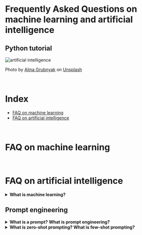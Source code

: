 # Frequently Asked Questions on machine learning and artificial intelligence
## Python tutorial 

![artificial intelligence](https://github.com/SalvatoreRa/tutorial/blob/main/images/nn_brain.jpeg?raw=true)

Photo by [Alina Grubnyak](https://unsplash.com/@alinnnaaaa) on [Unsplash](https://unsplash.com/)

&nbsp;

# Index
* [FAQ on machine learning](#FAQ-on-machine-learning)
* [FAQ on artificial intelligence](#FAQ-on-artificial-intelligence)

&nbsp;

# FAQ on machine learning

&nbsp;

# FAQ on artificial intelligence

<details>
  <summary><b>What is machine learning?</b></summary>
  !
</details>

## Prompt engineering

<details>
  <summary><b>What is a prompt? What is prompt engineering?</b></summary>
  The prompt is a textual instruction used to interact with a Large Language Model. Prompt     engineering, on the other hand, is a set of methods and techniques for developing and optimizing prompts. prompt engineering is specifically designed to improve the capabilities of models for complex tasks that require reasoning (question answering, solving mathematical problems, and so on).


  Prompt engineering can have other functions such as improving LLM safety (instructions that serve to prevent the model from responding in a toxic manner) or providing additional knowledge to a model


  Prompt engineering can have other functions such as improving LLM safety (instructions that serve to prevent the model from responding in a toxic manner) or providing additional knowledge to a model


  A prompt, in its simplest form, is a set of instructions or a question. In addition, it might also contain other elements such as context, inputs, or examples.


  prompt:

  ```
  Which is the color of the sea?
  ```
output from a LLM:
  ```
  Blue
  ```

Formally, a prompt contains or more of these elements: 
* **Instruction**. Information about the task you want the LLM execute
* **Context**. Additional or external information the model has to take into account.
* **Input data**. Input data that can be processed
* **Output indicator**. We can provide additional requirements (type or format of the output)

  prompt:

  ```
    Classify the sentiment of this review as in the examples:

  The food is amazing - positive
  the chicken was too raw - negative
  the waitress was rude - negative
  the salad was too small -
  ```

  Articles describing in detail:
  * [Prompt Engineering to Leverage In-Context Learning in Large Language Models](https://pub.towardsai.net/prompt-engineering-to-leverage-in-context-learning-in-large-language-models-72296e1f09c3)
 
  Suggested lecture:
  * [All You Need to Know about In-Context Learning](https://towardsdatascience.com/all-you-need-to-know-about-in-context-learning-55bde1180610)

</details>

<details>
  <summary><b>What is zero-shot prompting? What is few-shot prompting?</b></summary>

    Articles describing in detail:
  * [Prompt Engineering to Leverage In-Context Learning in Large Language Models](https://pub.towardsai.net/prompt-engineering-to-leverage-in-context-learning-in-large-language-models-72296e1f09c3)
 
  Suggested lecture:
  * [All You Need to Know about In-Context Learning](https://towardsdatascience.com/all-you-need-to-know-about-in-context-learning-55bde1180610)
</details>


